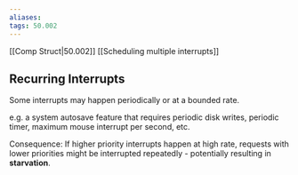 ```yaml
---
aliases: 
tags: 50.002
---
```

[[Comp Struct|50.002]]
[[Scheduling multiple interrupts]]

## Recurring Interrupts
Some interrupts may happen periodically or at a bounded rate.

e.g. a system autosave feature that requires periodic disk writes, periodic timer, maximum mouse interrupt per second, etc.

Consequence: If higher priority interrupts happen at high rate, requests with lower priorities might be interrupted repeatedly - potentially resulting in **starvation**.
